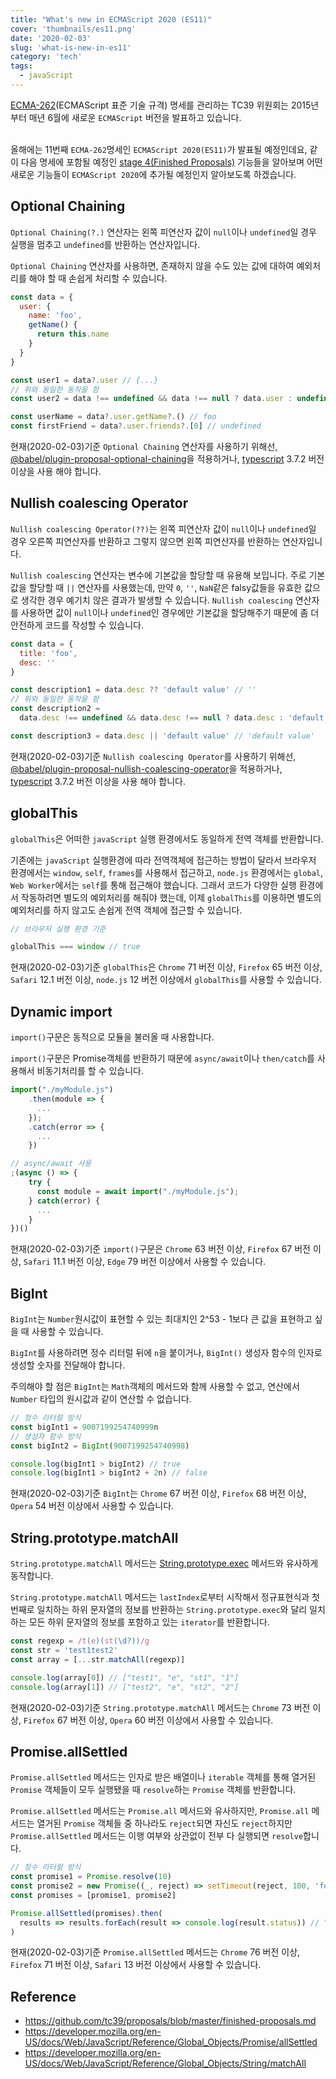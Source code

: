 ```yaml
---
title: "What's new in ECMAScript 2020 (ES11)"
cover: 'thumbnails/es11.png'
date: '2020-02-03'
slug: 'what-is-new-in-es11'
category: 'tech'
tags:
  - javaScript
---
```


[ECMA-262](https://tc39.es/ecma262/)(ECMAScript 표준 기술 규격) 명세를 관리하는 TC39 위원회는 2015년부터 매년 6월에 새로운 `ECMAScript` 버전을 발표하고 있습니다.
<br>
<br>

올해에는 11번째 `ECMA-262`명세인 `ECMAScript 2020(ES11)`가 발표될 예정인데요, 같이 다음 명세에 포함될 예정인 [stage 4(Finished Proposals)](https://github.com/tc39/proposals/blob/master/finished-proposals.md) 기능들을 알아보며 어떤 새로운 기능들이 `ECMAScript 2020`에 추가될 예정인지 알아보도록 하겠습니다.

## Optional Chaining

`Optional Chaining(?.)` 연산자는 왼쪽 피연산자 값이 `null`이나 `undefined`일 경우 실행을 멈추고 `undefined`를 반환하는 연산자입니다.

`Optional Chaining` 연산자를 사용하면, 존재하지 않을 수도 있는 값에 대하여 예외처리를 해야 할 때 손쉽게 처리할 수 있습니다.

```javascript
const data = {
  user: {
    name: 'foo',
    getName() {
      return this.name
    }
  }
}

const user1 = data?.user // {...}
// 위와 동일한 동작을 함
const user2 = data !== undefined && data !== null ? data.user : undefined // {...}

const userName = data?.user.getName?.() // foo
const firstFriend = data?.user.friends?.[0] // undefined
```

현재(2020-02-03)기준 `Optional Chaining` 연산자를 사용하기 위해선, [@babel/plugin-proposal-optional-chaining](https://babeljs.io/docs/en/babel-plugin-proposal-optional-chaining)을 적용하거나, [typescript](https://www.typescriptlang.org/) 3.7.2 버전 이상을 사용 해야 합니다.

## Nullish coalescing Operator

`Nullish coalescing Operator(??)`는 왼쪽 피연산자 값이 `null`이나 `undefined`일 경우 오른쪽 피연산자를 반환하고 그렇지 않으면 왼쪽 피연산자를 반환하는 연산자입니다.

`Nullish coalescing` 연산자는 변수에 기본값을 할당할 때 유용해 보입니다. 주로 기본값을 할당할 때 `||` 연산자를 사용했는데, 만약 `0`, `''`, `NaN`같은 falsy값들을 유효한 값으로 생각한 경우 예기치 않은 결과가 발생할 수 있습니다. `Nullish coalescing` 연산자를 사용하면 값이 `null`이나 `undefined`인 경우에만 기본값을 할당해주기 때문에 좀 더 안전하게 코드를 작성할 수 있습니다.

```javascript
const data = {
  title: 'foo',
  desc: ''
}

const description1 = data.desc ?? 'default value' // ''
// 위와 동일한 동작을 함
const description2 =
  data.desc !== undefined && data.desc !== null ? data.desc : 'default value' // ''

const description3 = data.desc || 'default value' // 'default value'
```

현재(2020-02-03)기준 `Nullish coalescing Operator`를 사용하기 위해선, [@babel/plugin-proposal-nullish-coalescing-operator](https://babeljs.io/docs/en/babel-plugin-proposal-nullish-coalescing-operator)을 적용하거나, [typescript](https://www.typescriptlang.org/) 3.7.2 버전 이상을 사용 해야 합니다.

## globalThis

`globalThis`은 어떠한 `javaScript` 실행 환경에서도 동일하게 전역 객체를 반환합니다.

기존에는 `javaScript` 실행환경에 따라 전역객체에 접근하는 방법이 달라서 브라우저 환경에서는 `window`, `self`, `frames`를 사용해서 접근하고, `node.js` 환경에서는 `global`, `Web Worker`에서는 `self`를 통해 접근해야 했습니다. 그래서 코드가 다양한 실행 환경에서 작동하려면 별도의 예외처리를 해줘야 했는데, 이제 `globalThis`를 이용하면 별도의 예외처리를 하지 않고도 손쉽게 전역 객체에 접근할 수 있습니다.

```javascript
// 브라우저 실행 환경 기준

globalThis === window // true
```

현재(2020-02-03)기준 `globalThis`은 `Chrome` 71 버전 이상, `Firefox` 65 버전 이상, `Safari` 12.1 버전 이상, `node.js` 12 버전 이상에서 `globalThis`를 사용할 수 있습니다.

## Dynamic import

`import()`구문은 동적으로 모듈을 불러올 때 사용합니다.

`import()`구문은 Promise객체를 반환하기 때문에 `async/await`이나 `then/catch`를 사용해서 비동기처리를 할 수 있습니다.

```javascript
import("./myModule.js")
    .then(module => {
      ...
    });
    .catch(error => {
      ...
    })

// async/await 사용
;(async () => {
    try {
      const module = await import("./myModule.js");
    } catch(error) {
      ...
    }
})()
```

현재(2020-02-03)기준 `import()`구문은 `Chrome` 63 버전 이상, `Firefox` 67 버전 이상, `Safari` 11.1 버전 이상, `Edge` 79 버전 이상에서 사용할 수 있습니다.

## BigInt

`BigInt`는 `Number`원시값이 표현할 수 있는 최대치인 2^53 - 1보다 큰 값을 표현하고 싶을 때 사용할 수 있습니다.

`BigInt`를 사용하려면 정수 리터럴 뒤에 `n`을 붙이거나, `BigInt()` 생성자 함수의 인자로 생성할 숫자를 전달해야 합니다.

주의해야 할 점은 `BigInt`는 `Math`객체의 메서드와 함께 사용할 수 없고, 연산에서 `Number` 타입의 원시값과 같이 연산할 수 없습니다.

```javascript
// 정수 리터럴 방식
const bigInt1 = 9007199254740999n
// 생성자 함수 방식
const bigInt2 = BigInt(9007199254740998)

console.log(bigInt1 > bigInt2) // true
console.log(bigInt1 > bigInt2 + 2n) // false
```

현재(2020-02-03)기준 `BigInt`는 `Chrome` 67 버전 이상, `Firefox` 68 버전 이상, `Opera` 54 버전 이상에서 사용할 수 있습니다.

## String.prototype.matchAll

`String.prototype.matchAll` 메서드는 [String.prototype.exec](https://developer.mozilla.org/en-US/docs/Web/JavaScript/Reference/Global_Objects/RegExp/exec) 메서드와 유사하게 동작합니다.

`String.prototype.matchAll` 메서드는 `lastIndex`로부터 시작해서 정규표현식과 첫 번째로 일치하는 하위 문자열의 정보를 반환하는 `String.prototype.exec`와 달리 일치하는 모든 하위 문자열의 정보를 포함하고 있는 `iterator`를 반환합니다.

```javascript
const regexp = /t(e)(st(\d?))/g
const str = 'test1test2'
const array = [...str.matchAll(regexp)]

console.log(array[0]) // ["test1", "e", "st1", "1"]
console.log(array[1]) // ["test2", "e", "st2", "2"]
```

현재(2020-02-03)기준 `String.prototype.matchAll` 메서드는 `Chrome` 73 버전 이상, `Firefox` 67 버전 이상, `Opera` 60 버전 이상에서 사용할 수 있습니다.

## Promise.allSettled

`Promise.allSettled` 메서드는 인자로 받은 배열이나 `iterable` 객체를 통해 열거된 `Promise` 객체들이 모두 실행됐을 때 `resolve`하는 `Promise` 객체를 반환합니다.

`Promise.allSettled` 메서드는 `Promise.all` 메서드와 유사하지만, `Promise.all` 메서드는 열거된 `Promise` 객체들 중 하나라도 `reject`되면 자신도 `reject`하지만 `Promise.allSettled` 메서드는 이행 여부와 상관없이 전부 다 실행되면 `resolve`합니다.

```javascript
// 정수 리터럴 방식
const promise1 = Promise.resolve(10)
const promise2 = new Promise((_, reject) => setTimeout(reject, 100, 'foo'))
const promises = [promise1, promise2]

Promise.allSettled(promises).then(
  results => results.forEach(result => console.log(result.status)) // "fulfilled", "rejected"
)
```

현재(2020-02-03)기준 `Promise.allSettled` 메서드는 `Chrome` 76 버전 이상, `Firefox` 71 버전 이상, `Safari` 13 버전 이상에서 사용할 수 있습니다.

## Reference

- https://github.com/tc39/proposals/blob/master/finished-proposals.md
- https://developer.mozilla.org/en-US/docs/Web/JavaScript/Reference/Global_Objects/Promise/allSettled
- https://developer.mozilla.org/en-US/docs/Web/JavaScript/Reference/Global_Objects/String/matchAll

